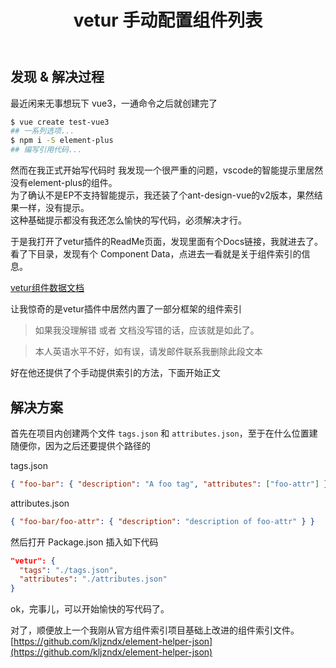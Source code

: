 ﻿---
title: vetur 手动配置组件列表
categories: vue
tags: [vetur]
---

## 发现 & 解决过程

最近闲来无事想玩下 vue3，一通命令之后就创建完了

``` sh
$ vue create test-vue3
## 一系列选项...
$ npm i -S element-plus
## 编写引用代码...
```

然而在我正式开始写代码时 我发现一个很严重的问题，vscode的智能提示里居然没有element-plus的组件。  
为了确认不是EP不支持智能提示，我还装了个ant-design-vue的v2版本，果然结果一样，没有提示。  
这种基础提示都没有我还怎么愉快的写代码，必须解决才行。

于是我打开了vetur插件的ReadMe页面，发现里面有个Docs链接，我就进去了。  
看了下目录，发现有个 Component Data，点进去一看就是关于组件索引的信息。

[vetur组件数据文档](https://vuejs.github.io/vetur/guide/component-data.html)

让我惊奇的是vetur插件中居然内置了一部分框架的组件索引

> 如果我没理解错 或者 文档没写错的话，应该就是如此了。

> 本人英语水平不好，如有误，请发邮件联系我删除此段文本

好在他还提供了个手动提供索引的方法，下面开始正文

## 解决方案

首先在项目内创建两个文件 `tags.json` 和 `attributes.json`，至于在什么位置建随便你，因为之后还要提供个路径的

tags.json

``` json
{ "foo-bar": { "description": "A foo tag", "attributes": ["foo-attr"] } }
```

attributes.json

``` json
{ "foo-bar/foo-attr": { "description": "description of foo-attr" } }
```

然后打开 Package.json 插入如下代码

``` json
"vetur": {
  "tags": "./tags.json",
  "attributes": "./attributes.json"
}
```

ok，完事儿，可以开始愉快的写代码了。

对了，顺便放上一个我刚从官方组件索引项目基础上改进的组件索引文件。  
[https://github.com/kljzndx/element-helper-json](https://github.com/kljzndx/element-helper-json)